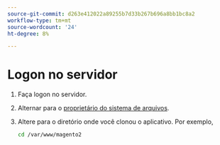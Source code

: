 ```yaml
---
source-git-commit: d263e412022a89255b7d33b267b696a8bb1bc8a2
workflow-type: tm+mt
source-wordcount: '24'
ht-degree: 8%

---
```

# Logon no servidor

1. Faça logon no servidor.
1. Alternar para o [proprietário do sistema de arquivos](../installation/prerequisites/file-system/overview.md).
1. Altere para o diretório onde você clonou o aplicativo. Por exemplo,

   ```bash
   cd /var/www/magento2
   ```
